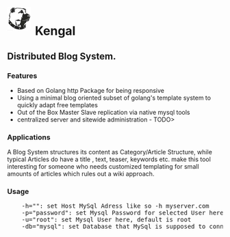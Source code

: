 <html style="font-family: Arial;">
<img src="data:image/png;base64,iVBORw0KGgoAAAANSUhEUgAAADcAAAA3CAYAAACo29JGAAAABHNCSVQICAgIfAhkiAAAFzBJREFU
aIG1mnt0VdX17z/7cc7e55yEvCDkAQkkyEv0VygILUipyqP6w1EQf1btLT6qgi0PW8cQ9JZ2jEp9
DX7Uq/i4okPskFIgLYJYLwGKQADBB1BeWhACCRiSkOTkPPbZr3X/ONmbk5CIHXfcOcYeGSd77bXm
XHOuOb9zziUJIQRdKPNfjuMghECSJBzHIRAIIMsyAKlUClmWSSaTaJqGEALHcXAcB1mWCQaDSJKE
EALLspAkCQBJknBdF1mWURTF/18gEMB1XUzT9H97c3lreuTN682Zyb4/RqTJH9yVbNtGlmVM0yQU
CrF//352795N//79ufHGG8nKyiIrKwvHcQB8ZjO/V1X1inm7kmEYuK5LMBj0x1uWhRDiik3w+OxG
sCuFu+JtF83F43FycnLYsGEDq1evJj8/n23btjFs2DBc1yUvL49nn30WgC1btnDy5Emi0Siu62IY
BqlUigEDBlBcXIxt2yiKQk5ODn369KG0tJSysjJycnIAiEajnDlzhmAwSL9+/cjKysK2bWzb9i0h
k76V5rojSZJob28nOzubVatWsWnTJrKzs2lpaSGVSnHu3DmWL1/Ou+++S3l5OSdOnOBf//oXkydP
Zvz48QwePJhAIIBt25w+fZrTp09jGAaGYWCaJrZtk0gkuHDhAqFQiPLycrZt24ZlWVRUVJCbm8v0
6dOZNGkSmqbhuq6vyUzTvqpwnrozBU2lUoRCIVasWMGBAwcwDIOamhpUVUXXdRzHYc+ePbz00ku0
tLRw7733MnLkSILBYLeb1RM1Nzfz1VdfcfjwYWprazl06BAnTpwgJyeHcDjMtddey4ABA5g7dy6B
QIBAINDp/PYknOoNyHQaqqpiGAahUIjXX3+dmpoaiouLWbt2LYWFhbiui6qqtLW18d5777F161bm
zZvH2LFjSSQSOI6DJEn+2fF23PsL+E5GlmUKCgooKChgzJgxQPqsffTRR7z44ovs3buXvLw8NE1j
+fLl/OY3vyGVSqFp2lU3TfYW8h7PeWiaxrlz53jzzTeZPHkyVVVV5OfnY5omlmVhWRaO41BdXU1Z
WRkTJkzAMAx0XScUCqHrOqqqoqoqwWAQTdMIhUKEw2F/TG5uLr169eLs2bO+Q4rH49i2zS233MK6
detYtGgR27dvJycnh2g0Sn19vW+iVyPfjWWq17IsgsEgu3btori4mO9+97soiuJrVFEUbNsmEonQ
1NTEDTfcQHFxMclk0jdJ7zx0Pc/eWTEMg5MnT/LOO++we/duxo0bx4wZMxg3bhyaphGPx5Ekiccf
fxxd13nxxRf52c9+hqqqvmX0EAo6a66rWXq/Y7EYlmX5zFqWhW3bPoOSJBGLxejTp88VsSjTZTuO
g+u62LYNpM+yruuYpklVVRWxWIz333+fe+65hx07diDLMoFAwBfyF7/4BcOHD2fs2LH07dvXN+er
kW+WHjOqqiJJEpIkMWjQIM6fP8+bb77ZKbYIITAMg+uvvx5ZltE0rZMwmY7JO2fenO3t7YRCIUzT
pLq6Gl3XEUJQVFSErus0Nzf7wMHTvCRJTJ06lU8++cQ3x548/BXCdaVgMIht24wfP55QKMTZs2fp
3bu3v5CmaaiqSnNzM6FQiOrqahKJBKqqdhtgJUnCNE1SqRTZ2dkcPHiQu+66izVr1tCrVy8syyKZ
TOI4Djt27EBRlE4B/LPPPmPfvn0+Wsk0x0x/cVXhhBAoiuJ7pCVLllBXV0dZWRnt7e3k5ORgmiYt
LS3cdttt2LaNaZq+Q+hKnmC6rhMMBnnppZe48847OXz4ME899RRDhgxBURTfvHft2sWHH35IVlYW
8XgcTdNobW1l7dq1nD9/Hsuy/E30rMF7rhBQCCFc1/Uf27aFYRjCcRxRV1cnVqxYIe6++24xb948
ceONN4qioiJRWVkpli1bJoQQYu/eveL06dNCCCGSyaRwHEc4juPPl0wmheu64tixY2LGjBkiEomI
4uJiUVpaKioqKsTEiRPFwIEDxYgRI8SgQYPEkCFDxLXXXisOHDggbNsWzc3NQgghVq5cKfLy8sSp
U6d8Pl3X7bRWB7ne00k4IYRIpVIiHo+LpqYmMW3aNPH888+Ljz/+WMyaNUucPXtWPPfcc+LgwYNC
CCHi8bjwZ+z43lvUdV1hWZZIpVKitrZWXHPNNQIQS5cuFdXV1WL16tXi17/+tSgrKxNlZWWipKRE
lJeXiwkTJojS0lLx8ssv+/wYhiEsyxYHDhwQ0WjUV0AymbxCyE7CZWrNdV2f4QULFojXXntNCCGE
YRjiyJEjIpVK+cLE43Hhuq4wTVPYtt1pBz1BTdMUQghx7NgxsXDhQjF//nxRU1MjMqm6ulr86Ec/
Ei+88IL45JNPRGNjoxg/frxYuXKlsCxLtLW1iWQyKZqamoQQQjQ2XhR1dXX+957wnoA9as6yLCGE
ECdPnhQ/+clPhG3bIhaLiUuXLgnXdUUikRCxWMyfzLbtTpryFuhqlpmbkkwmRTweF7FYTCQSCSGE
8JgSQgjR0NAgysvLxc9//nPRlQ4dOiQmTZokvv/974vHHntMbN78gf8ukUgI0zSF20FCCFcVGcjE
Q+xHjhwhGAz6h7ZXr17Yto2u636MAzoF6Z6CajAYxHVdEokEkiQRDAY7pUW2beM4DoZhEIlE2LJl
C5Zl8Y9//IPHHnuMWbNmEQio1NTUsGrVKhKJBIFAgPXr1/H++5vYsGESDz30sA/dMlMsVWTEJo/J
LVu2UFFR4aMBRVE6MdQ1WHvfd4cWJElCluUrcjpvPS+uBgIBVFVlz549CCHIzs7mL3/5C+vWrSMQ
UIjH4+Tn55OVFcG2LXr3zsc0Laqq1rN7dw2TJ0/m0UcfZciQIZimSTAYRPbcqOu6BAIB2tvb2blz
J+PGjevEyNWebzuuu2+8JLWtrY39+/cTCoWwLIucnBx69+5NTk4Offv2RQg64mmAWCyOruvceuut
DB06hKNHj7F8+XJqa2t9NKR6u23bNpqm8cUXX9DW1kZ2draPD78Njvt/Idd10TSNPXv20NDQQF5e
nl/CiMfjuK7tW44Q0N7eTjAY7EheYerUabiuy7lz59i/fz8zZ87ENE1kbxc9mNTY2AjAoUOHkGX5
W6Hvb0NdtZtJHn6tqakhHo/7Zi86AIWm6X6pwdtsz8yffvoPDB48mJ07d9K7d29mzZqFZVnpsZ5G
AoEAAEOGDCEYDLJ582aampp8h/D/UzgPxZw6dYqsrKwO6OW/xXWdTt+Gw2Gampq4/vrr2bRpIzfd
dBObN2/m1VdfpampiQULFlBfX582S9EBmA3DoKKigh//+Mds3779Cnx4NeZ7KjJ532eadlevGwwG
MQzDd0CXl/McnUCItH/wPOvHH39MRUUFCxcuJB5P8NOf3suqVauoqKigf//+l80y87n99tuprKyk
oKDAr371xHRX4bvivUzc1zVz8PBoU1MTW7duZdSoUX4elzlv+rvOmyvLMu3tMVauXMmxY0e5dKmZ
FStWsG3bNkaMGJFOlLtqJDMmdQ0T30SZzHfVUOa7zPVM0yQSifDeextYtmwZr7zyCgUF+TiO7Wst
vbYLEkhcDjsAiiKhKApffvklyWQKTQsSCAQoLCxMZxBdGVIUhbVr1zJs2DA/ef021NOZyoyfmeRp
BOD06a+Ix2McP36M3NwcDCNJ2jkKBAJJBgkXV9gIHJBckFyUgIQSkNC0AP3790MguPvuuxkzZsxl
bylJkl9a2LRpE4cPH+bhhx/2K8yZgbo7YbpqyPNomU+mQN5YRVEQQpBMJpEkiTVr1nDx4sWOyrM3
b0fCm7FBmpZOn9qjMZqbmlEUhaamJoQruPXWWy8XqDI1J8sya9asYcaMGZSWlhKPxwmHw90K0NXs
MjXiCe1BK09gD+10TWqj0Si6rmMYhl+u8D20uDyn5/6bm5uxbZv/+I/vMGbMd+nfbwA5OXm88cYb
lJeX+5smdQBcX8CDBw+Sn59PYWEhmqYRCASuOENdNecx45mxV+sPhUK+0JZl+eEmE2deutTMrbf+
iKamJnRd92s0mRuoqOkNjEajKIrKNddcw5gxo1EUlc8++5R/Hj7GLbdM4d6f3su4sWNFJBJJa86D
KsFgkEQiwauvvsojjzzSqfTdk7fzhPKEEUJ0qvXX1dWxdetW9u7dS2NjIyNHjuTOO+9k6NChtLW1
oWkazz//ArW1tRQVFfnVMy9MuK6LoijEYwmSySRjRo9m5KhR6LrGhx9+yN69+ygtLaGiopIPP/yQ
OXMeJhwOY9t2Gqt6JuMJuXPnTmbPnk04HKa1tbVHs/QE9DTmhYyTJ09y8OBB9u3bx6effsqFCxd8
kHD06FE++OADHn74Ye6//3727NnD6tWrKSkpwTDS5y6ZTGIYBoFAgGAwiOM4lJWVc9NNN+G6Lh99
9BFHjhzhe9/7Hm+/vYri4mL+9re/cfHiRYqLSzo5LTXTvltaWujTpw9bt24lGAwyduxYTNO8wjS7
hgavOr1s2TLeffddbNvm0qVL2LZNbm4ugUCA1tZWZFmmtbWVBx54gNbWVpLJZEcKU0Q0GuWGG26g
srIS13V9L502bZnPP/+czz//nKFDh/LnP/+ZQYMGUVNTw3PPPcfevXuZO3cuJSUlftkQQHIcR3iV
4s8++4wpU6bQ3t7OoEGD2LhxIwMHDsSyLL8El3nuAL8fJ4Tg66+/xjRN8vLyqK+vZ8eOHezcuRPX
damsrMQwDJqamsjLy+OXv/wFzzzzLDt27KCgIJdUykSWZbKzs1ADASTAdhzMlElLS5tftS4rKyMa
jfLll1/S2NjIwIEDue+++1i0aJHngYXvrS3LEpZlEQqF+Pvf/84777zDlClT/MrUhg0b/LpkZm7m
adI7l7W1tRiGwdChQ/186mq0YMECqtavJy+/F0bK8JuNkEYgkiwjAeFQL+LxdIrz9ddfM3ToUCZP
nsyIESMYNmwYgwYNSse1NG++WcneoT1//jylpaU89dRT1NfXk5WVxdGjR3nooYf88+g1QDILox40
U1WVJ598kvr6ej92JRIJv12VTCZJJpOYpum78uHDh2PbFqoa8EOFLEt+Jyegqh1lv3ZUVaWx8SJ3
3XUXW7ZsYfHixUyfPp3KykqSyWS33VdZURQuXLgAwMGDB5k0aRIrVqwglUrRu3dvdu+uYcmS3xCJ
RPySuufJPBNNJBL069cP0zRZuXKl34EJhUIEg2lIpOu6X7sMhUIoioJhGFi2jRAucNkbe+V3jzTN
a5zkMWfOHBRFIRqNkkwmSaVSfumiKwqSJUmioKCAkpISLl26hOu6FBYW+otHIjovvfy/WLLkfxIO
hwGBLKdROh1MeV7zlltuYfXq1USjUTRNuwK6ZUIz13XZvn17OsWxbYTwShJKpzHpTpHC0aNHqays
9H1Adna2v1k9ZSyyhydd16Wurq5TJycWa2fWHXfwy18+yrPP/YEnFv2a1tYWLjZ+jZFKpHEewi8m
zZo1C8dx2LZtm5+jeWbrMZxKpQiHw7z11lscOHDAL6dfHnfZ5D30EgwGWLBgAXPmzOm24ZIZ8DsJ
5y0qyzLXXnutn8WmUinKysqZ8+gcGhoayM3NpaamhrPnzvj9Mcu2cIWL46Rj3SuvvEI8HufTTz/1
d95rE3sCqqrKuXPnePnll4lEIpimCX6YEX6S6roudkcP8L//ezlLly5l2rRp/jnPpJ7KILIQAk3T
SCQS3H///cydO5fm5mYsy+K2225ly5b/w3vvbSAYDDJ//jyqq6tZtOgJdC0ECIxkElm+DM1SqRQf
f/wxjY2NaJqGruuEw2Fc1yWZTKKqKlu3bqWhoQFd19N1mg7v6yWjnjlG29u54447uOGGsbS0tPjX
PTzgkGnu3SXKMqRjlaZpJJNJnn76aaZMmYKmaYwb9z2WLVtGYWEhkUiExYsXs2LFy1RVVfHT/3EP
bW1tRCJZJBIJZFnmnnvuobi4mGPHjrFlyxZUVWX9+vV8+eWXPmBuaGjggw8+IBQKdcA+DTKsx2Pc
dVzC4TBTp05FlmW++OILNm7ceIWZdwXxnYTz4paX6juOw4svvsjs2bP54x//SCKRQiKAmXIAlaxI
DiXFZVRX/4M7Zt7FkSPHyM/Pp62tjYEDBzJ69GhUVfWvcTQ0NDBhwgSuu+46Zs6cyfTp09m9ezd5
eXkdSMRGlhSEK+E6AoSMFgyRNFIMHFDJpB/czMmTJ5kxYwbNzc1+yOjpnHUSLnOA51h0XWf+/Pno
uk4yYRCJZAESsqSQMixisTjFRSWcOVPLrFmzWLVqFVlZWYTDYX74wx+i6zr9+/f3u6I7duxg+vTp
nDt3jq+++opRo0axadMmJkyYQEtLi3+GvJibSpkYSYNnnnmG3bt3MXXqVPr168d1111HKpXKKPN9
c4VAzhzgJZCu6xIKhVi7di3Tpk3jzJkzhEKh9GFW0qaTSqV8h/Dkk0/y4IMPcuDAAe677z6CwSBb
t25l/fr13HTTTaxbt47Tp0/T0tLCyJEjef311yktLWXatGnoejotchzHb3omkwkWLVpEdXU1//Vf
d5JIJFiwYAGlpaV+teDbkH+DqGtmbZqmfyXq97//Pa+88gp5eXm+hr0swGOopaUFRVF45JFHqKur
4+jRo7z11lu89tpr/PWvfwVg1KhRvPDCCxQXFyNJEvX19cyYMQPLSjc6DcNAVVVGjx7N+fPn2b9/
P0VFRR2F2Bjr16/nxhtv9HPDHgrFPd8gysy0vSsZ4XCYt99+m9/97nd+EupdWYpGo1RWVhKPx0km
k0SjUbKzs0kkElRUVPDAAw/490wmTpzor2PbNmfPnmXu3DkcP34MXdeJx+Pk5ub657etrY3GxkZ6
9cqlvb2dzZs3853vfMe/K9MDdX/3q6tL9WqEhmGQm5vLvn37WLhwIbW1tQSDQcLhML/61a+4/fbb
mT17NocPH6aoqIiWlhZ0Xae1tZW2tjaKioooLi6mT58+fgo0fPhwJk+ezJw5j3Dq1L/QtHSa4vUr
qqqqyM3N4z//8zba2topKSmhqqqKwYMHd+rkXFVz3QmWucOKopBMJolEIrS2trJ48WIOHjzIkiVL
SCQSVFVV8c9//tMP1t6CXgncA82pVIqcnBzq6uqYMGECzz//PDNnziQc1rEsGw9fSpJEdnY28+bN
57rrRvCHPzzL3r172b17N4MGDfKLWd/KLK94m/GvzAKPV9OXJInGxkZ++9vfsnLlSgoLC8nNze1U
aM2cQ9d1YrEYEydO5PHHH+f+++/Hth0KCvI7ujJeo0MgSXIHwxLt7W0MGDCASZNuRtM0nnjiCYQQ
hEIh38N+k3BXvQiZ2ZQIBoP+9ai+ffuydOlSxowZw5/+9CeOHz+Oqqrk5ub6schD9ikziW2nqK39
isLCArKzIxw+fJjWtiYUWUWWFWRZRVFkZFnBskyi0SihUJi+fYsZP348t99+O6lU6goldIdUvlFz
3VHXDzPt/tKlS1RVVbFx40ZOnDhBa2srALoeIhBQ0PV0StJ8qZk3/vcbvP/++2zatIm+ffuSSCQR
QsayTAzDIBaLkZ2dzcSJP+DBBx/g5ptvTm9QR2rjM94DniTTLF2v+vlvkofxvDaul+J88cUX7Nu3
j127dnH8+HEaGhqIRtuIRMKcO1fPlCm3MGHCBJYs+R3FxX1pb28nHM4iJyeH8vJyJk36AVOmTPXb
wB6083Bod5XrLnXTbz5z3ZG3S12vOwH+JZt0L+3yVcFYLEZ9fT1nzpymoaGBixcv0traSllZGadO
nULXQxQV9aWoqJjBgwczfPhwf06vIeIlol0Lv91pruP3ZQfpOM6/LZznYOAyZPIW9zJ1L8D/O+R9
65UCu/PemQL24OF9fUnxePyqwmVO4t2hzPRWPdi+7z1t27li5z0hvM+8SwWZDuxqwNijTHPtuEKC
67r8X8/yi2aJ4/NOAAAAAElFTkSuQmCC" style="width: 55px;height: 55px;float: left;padding-right: 10px;" /><h1>Kengal</h1>
<h2>Distributed Blog System.</h2>
<h3>Features</h3>
<ul>
<li>Based on Golang http Package for being responsive</li>
<li>Using a minimal blog oriented subset of golang's template system to quickly adapt free templates</li>
<li>Out of the Box Master Slave replication via native mysql tools</li>
<li>centralized server and sitewide administration - TODO></li>
</ul>
<h3>Applications</h3>
<p>A Blog System structures its content as Category/Article Structure, while typical Articles do have a title , text, teaser, keywords etc. 
make this tool interesting for someone who needs customized templating for small amounts of articles which rules out a wiki approach.</p>
<h3>Usage</h3>
<pre>
	-h="": set Host MySql Adress like so -h myserver.com</li>
	-p="password": set Mysql Password for selected User here
	-u="root": set Mysql User here, default is root
	-db="mysql": set Database that MySql is supposed to connect to here</pre>
</html>
